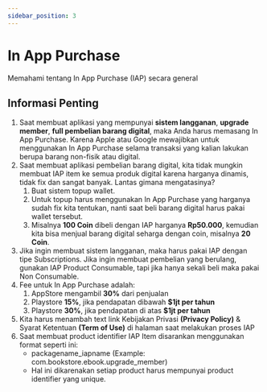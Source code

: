 ```yaml
---
sidebar_position: 3
---
```


# In App Purchase

Memahami tentang In App Purchase (IAP) secara general

## Informasi Penting

1. Saat membuat aplikasi yang mempunyai **sistem langganan**, **upgrade member**, **full pembelian barang digital**, maka Anda harus memasang In App Purchase. Karena Apple atau Google mewajibkan untuk menggunakan In App Purchase selama transaksi yang kalian lakukan berupa barang non-fisik atau digital.
2. Saat membuat aplikasi pembelian barang digital, kita tidak mungkin membuat IAP item ke semua produk digital karena harganya dinamis, tidak fix dan sangat banyak. Lantas gimana mengatasinya? 
    1. Buat sistem topup wallet. 
    2. Untuk topup harus menggunakan In App Purchase yang harganya sudah fix kita tentukan, nanti saat beli barang digital harus pakai wallet tersebut. 
    3. Misalnya **100 Coin** dibeli dengan IAP harganya **Rp50.000**, kemudian kita bisa menjual barang digital seharga dengan coin, misalnya **20 Coin**.
3. Jika ingin membuat sistem langganan, maka harus pakai IAP dengan tipe Subscriptions. Jika ingin membuat pembelian yang berulang, gunakan IAP Product Consumable, tapi jika hanya sekali beli maka pakai Non Consumable.
4. Fee untuk In App Purchase adalah:
    1. AppStore mengambil **30%** dari penjualan
    2. Playstore **15%**, jika pendapatan dibawah **$1jt per tahun**
    3. Playstore **30%**, jika pendapatan di atas **$1jt per tahun**
5. Kita harus menambah text link Kebijakan Privasi **(Privacy Policy)** & Syarat Ketentuan **(Term of Use)** di halaman saat melakukan proses IAP
6. Saat membuat product identifier IAP Item disarankan menggunakan format seperti ini:
    - packagename_iapname (Example: com.bookstore.ebook.upgrade_member)
    - Hal ini dikarenakan setiap product harus mempunyai product identifier yang unique.